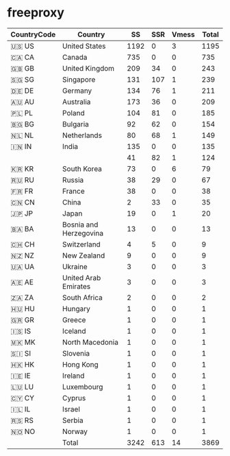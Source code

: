 # freeproxy

|CountryCode|Country|SS|SSR|Vmess|Total|
|  ----  | ----  |  ----  | ----  |  ----  | ----  |
|🇺🇸 US|United States|1192|0|3|1195|
|🇨🇦 CA|Canada|735|0|0|735|
|🇬🇧 GB|United Kingdom|209|34|0|243|
|🇸🇬 SG|Singapore|131|107|1|239|
|🇩🇪 DE|Germany|134|76|1|211|
|🇦🇺 AU|Australia|173|36|0|209|
|🇵🇱 PL|Poland|104|81|0|185|
|🇧🇬 BG|Bulgaria|92|62|0|154|
|🇳🇱 NL|Netherlands|80|68|1|149|
|🇮🇳 IN|India|135|0|0|135|
| ||41|82|1|124|
|🇰🇷 KR|South Korea|73|0|6|79|
|🇷🇺 RU|Russia|38|29|0|67|
|🇫🇷 FR|France|38|0|0|38|
|🇨🇳 CN|China|2|33|0|35|
|🇯🇵 JP|Japan|19|0|1|20|
|🇧🇦 BA|Bosnia and Herzegovina|13|0|0|13|
|🇨🇭 CH|Switzerland|4|5|0|9|
|🇳🇿 NZ|New Zealand|9|0|0|9|
|🇺🇦 UA|Ukraine|3|0|0|3|
|🇦🇪 AE|United Arab Emirates|3|0|0|3|
|🇿🇦 ZA|South Africa|2|0|0|2|
|🇭🇺 HU|Hungary|1|0|0|1|
|🇬🇷 GR|Greece|1|0|0|1|
|🇮🇸 IS|Iceland|1|0|0|1|
|🇲🇰 MK|North Macedonia|1|0|0|1|
|🇸🇮 SI|Slovenia|1|0|0|1|
|🇭🇰 HK|Hong Kong|1|0|0|1|
|🇮🇪 IE|Ireland|1|0|0|1|
|🇱🇺 LU|Luxembourg|1|0|0|1|
|🇨🇾 CY|Cyprus|1|0|0|1|
|🇮🇱 IL|Israel|1|0|0|1|
|🇷🇸 RS|Serbia|1|0|0|1|
|🇳🇴 NO|Norway|1|0|0|1|
||Total|3242|613|14|3869|
